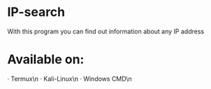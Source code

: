 # IP-search
With this program you can find out information about any IP address
# Available on:
· Termux\n
· Kali-Linux\n
· Windows CMD\n

